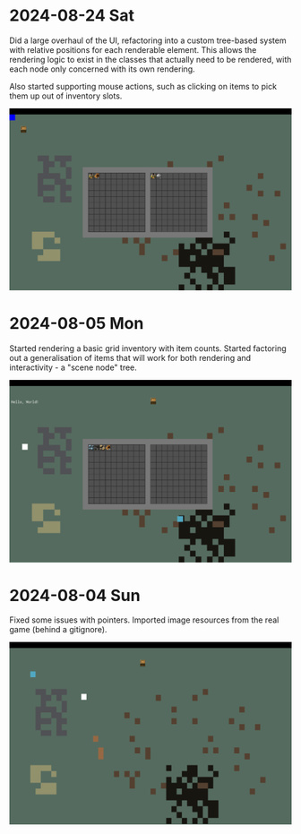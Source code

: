 # 2024-08-24 Sat

Did a large overhaul of the UI, refactoring into a custom tree-based system with relative positions for each renderable element. This allows the rendering logic to exist in the classes that actually need to be rendered, with each node only concerned with its own rendering.

Also started supporting mouse actions, such as clicking on items to pick them up out of inventory slots.

![Screenshot](screenshots/2024-08-24.png)

# 2024-08-05 Mon

Started rendering a basic grid inventory with item counts. Started factoring out a generalisation of items that will work for both rendering and interactivity - a "scene node" tree.

![Screenshot](screenshots/2024-08-05.png)

# 2024-08-04 Sun

Fixed some issues with pointers. Imported image resources from the real game (behind a gitignore).

![Screenshot](screenshots/2024-08-04.png)
